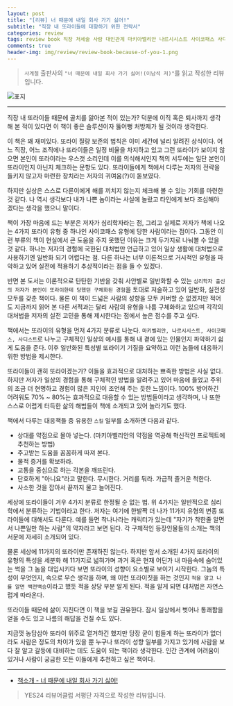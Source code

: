 ```yaml
---  
layout: post  
title: "[리뷰] 너 때문에 내일 회사 가기 싫어!"  
subtitle: "직장 내 또라이들에 대항하기 위한 전략서"  
categories: review  
tags: review book 직장 처세술 사람 대인관계 마키아벨리안 나르시시스트 사이코패스 사디스트 변종또라이 대처법 심리학  
comments: true  
header-img: img/review/review-book-because-of-you-1.png
---  
```

  
> `사계절` 출판사의 `"너 때문에 내일 회사 가기 싫어!(이남석 저)"`를 읽고 작성한 리뷰입니다.  

![표지](https://theorydb.github.io/assets/img/review/review-book-because-of-you-1.png)  

---

직장 내 또라이들 때문에 골치를 앓아본 적이 있는가? 덕분에 이직 혹은 퇴사까지 생각해 본 적이 있다면 이 책이 좋은 솔루션이자 뚫어뻥 처방제가 될 것이라 생각한다. 

이 책은 꽤 재미있다. 또라이 질량 보존의 법칙은 이미 세간에 널리 알려진 상식이다. 어느 직장, 어느 조직에나 또라이들은 일정 비율을 차지하고 있고 그런 또라이가 보이지 않으면 본인이 또라이라는 우스갯 소리인데 이를 의식해서인지 책의 서두에는 일단 본인이 또라이인지 아닌지 체크하는 문항도 있다. 또라이들에게 책에서 다루는 저자의 전략을 들키지 않고자 마련한 장치라는 저자의 귀여움(?)이 돋보였다. 

하지만 실상은 스스로 다른이에게 해를 끼치지 않는지 체크해 볼 수 있는 기회를 마련한 것 같다. 나 역시 생각보다 내가 나쁜 놈이라는 사실에 놀랐고 타인에게 보다 조심해야 겠다는 생각을 했으니 말이다. 

책이 가장 마음에 드는 부분은 저자가 심리학자라는 점, 그리고 실제로 저자가 책에 나오는 4가지 또라이 유형 중 하나인 사이코패스 유형에 당한 사람이라는 점이다. 그동안 이런 부류의 책이 현실에서 큰 도움을 주지 못했던 이유는 크게 두가지로 나눠볼 수 있을 것 같다. 하나는 저자의 경험에 국한된 대처법만 언급하고 있어 일상 생활에 대처법으로 사용하기엔 일반화 되기 어렵다는 점. 다른 하나는 너무 이론적으로 거시적인 유형을 파악하고 있어 실전에 적용하기 추상적이라는 점을 들 수 있겠다. 

반면 본 도서는 이론적으로 탄탄한 기반을 갖춰 사안별로 일반화할 수 있는 `심리학자 출신의 저자가 본인이 또라이한테 당했던 구체화된 경험`을 토대로 저술하고 있어 일반화, 실전성 모두를 갖춘 책이다. 물론 이 책이 드넓은 사람의 성향을 모두 커버할 순 없겠지만 적어도 지금까지 읽어 본 다른 서적과는 달리 사람의 유형을 나름 구체화하고 있으며 각각의 대처법을 저자의 실전 고민을 통해 제시한다는 점에서 높은 점수를 주고 싶다.

책에서는 또라이의 유형을 먼저 4가지 분류로 나눈다. `마키벨리안, 나르시시스트, 사이코패스, 사디스트`로 나누고 구체적인 일상의 예시를 통해 내 곁에 있는 인물인지 파악하기 쉽게 도움을 준다. 이후 일반화된 특성별 또라이기 기질을 요약하고 이런 놈들에 대응하기 위한 방법을 제시한다. 

또라이들이 괜히 또라이겠는가? 이들을 효과적으로 대처하는 뾰족한 방법은 사실 없다. 하지만 저자가 일상의 경험을 통해 구체적인 방법을 알려주고 있어 마음에 들었고 주위의 조금 더 현명하고 경험이 많은 지인이 조언해 주는 듯한 느낌이다. 100% 방어하긴 어려워도 70% ~ 80%는 효과적으로 대응할 수 있는 방법들이라고 생각하며, 나 또한 스스로 어렵게 터득한 삶의 해법들이 책에 소개되고 있어 놀라기도 했다.

책에서 다루는 대응책들 중 유용한 `스킬` 일부를 소개하면 다음과 같다. 

* 상대를 약점으로 몰아 넣는다. (마키아벨리안의 약점을 역공해 혁신적인 프로젝트에 추천하는 방법)
* 주고받는 도움을 꼼꼼하게 따져 본다.
* 물적 증거를 확보하라.
* 고통을 중심으로 하는 각본을 깨뜨린다.
* 단호하게 "아니요"라고 말한다. 무시한다. 거리를 둬라. 가급적 즐거운 척한다.
* 사소한 것을 잡아서 끝까지 물고 늘어진다.

세상에 또라이들이 겨우 4가지 분류로 한정될 순 없는 법. 위 4가지는 일반적으로 심리학에서 분류하는 기법이라고 한다. 저자는 여기에 한발짝 더 나가 11가지 유형의 변종 또라이들에 대해서도 다룬다. 예를 들면 착나나라는 캐릭터가 있는데 "자기가 착한줄 알면서 나쁜일만 하는 사람"의 약자라고 보면 된다. 각 구체적인 등장인물들의 소개는 책의 서문에 자세히 소개되어 있다. 

물론 세상에 11가지의 또라이만 존재하진 않는다. 하지만 앞서 소개된 4가지 또라이의 유형의 특성을 세분화 해 11가지로 넓혀가며 과거 혹은 현재 어딘가 내 마음속에 숨어있는 썩을 그 놈을 대입시키다 보면 또라이의 성향이 요소별로 보이기 시작한다. 그놈의 특성이 무엇인지, 속으로 무슨 생각을 하며, 왜 이런 또라이짓을 하는 것인지 `적을 알고 나를 알면 백전백승`이라고 했듯 적을 상당 부분 알게 된다. 적을 알게 되면 대처법은 자연스럽게 따라온다. 

또라이들 때문에 삶이 지친다면 이 책을 보길 권유한다. 잠시 일상에서 벗어나 통쾌함을 얻을 수도 있고 나름의 해답을 건질 수도 있다. 

지금껏 농담삼아 또라이 위주로 열거하긴 했지만 당장 굳이 힘들게 하는 또라이가 없더라도 사람은 정도의 차이가 있을 뿐 누구나 또라이 성향 일부를 가지고 있기에 사람을 보다 잘 알고 갈등에 대비하는 데도 도움이 되는 책이라 생각한다. 인간 관계에 어려움이 있거나 사람이 궁금한 모든 이들에게 추천하고 싶은 책이다.

---

* [책소개 - 너 때문에 내일 회사 가기 싫어!](http://www.yes24.com/Product/Goods/99125790)

> YES24 리뷰어클럽 서평단 자격으로 작성한 리뷰입니다.